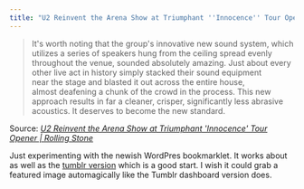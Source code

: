 ```yaml
---
title: "U2 Reinvent the Arena Show at Triumphant ''Innocence'' Tour Opener | Rolling Stone"
---
```

<blockquote><p>It's worth noting that the group's innovative new sound system, which utilizes a series of speakers hung from the ceiling spread evenly throughout the venue, sounded absolutely amazing. Just about every other live act in history simply stacked their sound equipment near the stage and blasted it out across the entire house, almost deafening a chunk of the crowd in the process. This new approach results in far a cleaner, crisper, significantly less abrasive acoustics. It deserves to become the new standard.</p></blockquote>
<p>Source: <em><a href="http://www.rollingstone.com/music/live-reviews/u2-reinvent-the-arena-show-at-triumphant-innocence-tour-opener-20150515">U2 Reinvent the Arena Show at Triumphant 'Innocence' Tour Opener | Rolling Stone</a></em></p>
<p>Just experimenting with the newish WordPres bookmarklet. It works about as well as the <a href="http://tumblr.chrisenns.com/post/119036763255/u2-reinvent-the-arena-show-at-triumphant">tumblr version</a> which is a good start. I wish it could grab a featured image automagically like the Tumblr dashboard version does.</p>
